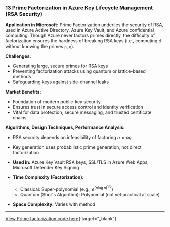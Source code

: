 ### **13 Prime Factorization in Azure Key Lifecycle Management (RSA Security)**

**Application in Microsoft:**
Prime Factorization underlies the security of RSA, used in Azure Active Directory, Azure Key Vault, and Azure confidential computing. Though Azure never factors primes directly, the difficulty of factorization ensures the hardness of breaking RSA keys (i.e., computing `d` without knowing the primes `p`, `q`).

**Challenges:**

* Generating large, secure primes for RSA keys
* Preventing factorization attacks using quantum or lattice-based methods
* Safeguarding keys against side-channel leaks

**Market Benefits:**

* Foundation of modern public-key security
* Ensures trust in secure access control and identity verification
* Vital for data protection, secure messaging, and trusted certificate chains

**Algorithms, Design Techniques, Performance Analysis:**

* RSA security depends on infeasibility of factoring $n = pq$

* Key generation uses probabilistic prime generation, not direct factorization

* **Used in:** Azure Key Vault RSA keys, SSL/TLS in Azure Web Apps, Microsoft Defender Key Signing

* **Time Complexity (Factorization):**

  * Classical: Super-polynomial (e.g., $e^{(n \log n)^{1/3}}$)
  * Quantum (Shor's Algorithm): Polynomial (not yet practical at scale)

* **Space Complexity:** Varies with method

---
[View Prime factorization code here](https://github.com/Sindhuhurakadli/sindhu_portfolio.io/blob/main/codes/primefactor.cpp){:target="_blank"}<br>
<br><br>

